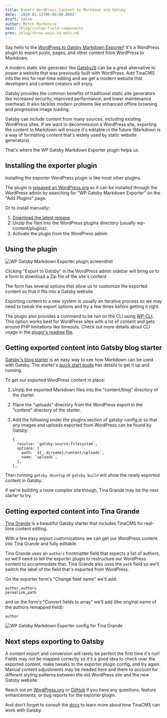 ```yaml
---
title: Export WordPress Content to Markdown and Gatsby
date: '2020-01-13T00:00:00.000Z'
draft: false
author: Mitch MacKenzie
next: /blog/custom-field-components
prev: /blog/three-ways-to-edit-md
---
```


Say hello to the [WordPress to Gatsby Markdown Exporter](https://github.com/tinacms/wp-gatsby-markdown-exporter)! It's a WordPress plugin to export posts, pages, and other content from WordPress to Markdown.

A modern static site generator like [GatsbyJS](https://www.gatsbyjs.org/) can be a great alternative to power a website that was previously built with WordPress. Add TinaCMS into the mix for real-time editing and we get a modern website that developers and content creators will enjoy.

Gatsby provides the common benefits of traditional static site generators like increased security, improved performance, and lower maintenance overhead. It also tackles modern problems like enhanced offline browsing and progressive image loading.

Gatsby can include content from many sources, including existing WordPress sites. If we want to decommission a WordPress site, exporting the content to Markdown will ensure it's editable in the future (Markdown is a way of formatting content that's widely used by static website generators).

That's where the WP Gatsby Markdown Exporter plugin helps us.

## Installing the exporter plugin

Installing the exporter WordPress plugin is like most other plugins.

The plugin is [released on WordPress.org](https://wordpress.org/plugins/wp-gatsby-markdown-exporter/) so it can be installed through the WordPress admin by searching for "WP Gatsby Markdown Exporter" on the "Add Plugins" page.

Or to install manually:

1. [Download the latest release](https://github.com/tinacms/wp-gatsby-markdown-exporter/releases/latest/download/wp-gatsby-markdown-exporter.zip).
2. Unzip the files into the WordPress plugins directory (usually wp-content/plugins).
3. Activate the plugin from the WordPress admin.

## Using the plugin

![WP Gatsby Markdown Exporter plugin screenshot](/img/blog/wp-gatsby-markdown-exporter-screenshot.png)

Clicking "Export to Gatsby" in the WordPress admin sidebar will bring us to a form to download a Zip file of the site's content.

The form has several options that allow us to customize the exported content so that it fits into a Gatsby website.

Exporting content to a new system is usually an iterative process so we may need to tweak the export options and try a few times before getting it right.

The plugin also provides a command to be run on the CLI using [WP-CLI](https://wp-cli.org/). This option works best for WordPress sites with a lot of content and gets around PHP limitations like timeouts. Check out more details about CLI usage in the [plugin's readme file](https://github.com/tinacms/wp-gatsby-markdown-exporter/blob/master/README.md).

## Getting exported content into Gatsby blog starter

[Gatsby's blog starter](https://github.com/gatsbyjs/gatsby-starter-blog) is an easy way to see how Markdown can be used with Gatsby. The starter's [quick start guide](https://github.com/gatsbyjs/gatsby-starter-blog#-quick-start) has details to get it up and running.

To get our exported WordPress content in place:

1.  Unzip the exported Markdown files into the "content/blog" directory of the starter.
2.  Place the "uploads" directory from the WordPress export in the "content" directory of the starter.
3.  Add the following under the plugins section of gatsby-config.js so that any images and uploads exported from WordPress can be found by Gatsby:

        {
          resolve: `gatsby-source-filesystem`,
          options: {
            path: `${__dirname}/content/uploads`,
            name: `uploads`,
          },
        },

Then running `gatsby develop` or `gatsby build` will show the newly exported content in Gatsby.

If we're building a more complex site though, Tina Grande may be the next starter to try.

## Getting exported content into Tina Grande

[Tina Grande](https://github.com/tinacms/tina-starter-grande) is a beautiful Gatsby starter that includes TinaCMS for real-time content editing.

With a few easy export customizations we can get our WordPress content into Tina Grande and fully editable.

Tina Grande uses an `authors` frontmatter field that expects a list of authors, so we'll need to tell the exporter plugin to restructure our WordPress content to accommodate that. Tina Grande also uses the `path` field so we'll switch the label of the field that's exported from WordPress.

On the exporter form's "Change field name" we'll add:

    author,authors
    permalink,path

and on the form's "Convert fields to array" we'll add (the original name of the authors remapped field):

    author

![WP Gatsby Markdown Exporter config for Tina Grande](/img/blog/tina-grande-wp-export.png)

## Next steps exporting to Gatsby

A content export and conversion will rarely be perfect the first time it's run! Fields may not be mapped correctly so it's a good idea to check over the exported content, make tweaks to the exporter plugin config, and try again. Manual content adjustments may be needed here and there to account for different styling patterns between the old WordPress site and the new Gatsby website.

Reach out on [WordPress.org](https://wordpress.org/support/plugin/wp-gatsby-markdown-exporter/) or [GitHub](https://github.com/tinacms/wp-gatsby-markdown-exporter/issues) if you have any questions, feature enhancements, or bug reports for the exporter plugin.

And don't forget to consult the [docs](/guides/gatsby/adding-tina/project-setup) to learn more about how TinaCMS can work with Gatsby.
